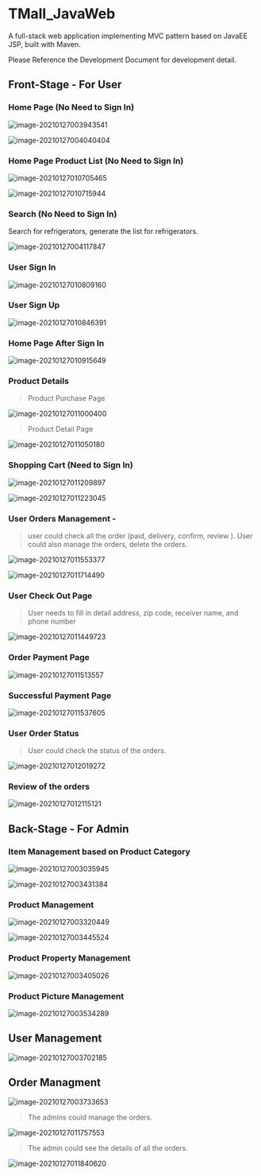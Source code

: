 # TMall_JavaWeb
A full-stack web application implementing MVC pattern based on JavaEE JSP, built with Maven.

Please Reference the Development Document for development detail.



## Front-Stage - For User

### Home Page (No Need to Sign In)

![image-20210127003943541](README.assets/image-20210127003943541.png)

![image-20210127004040404](README.assets/image-20210127004040404.png)

### Home Page Product List (No Need to Sign In)

![image-20210127010705465](README.assets/image-20210127010705465.png)

![image-20210127010715944](README.assets/image-20210127010715944.png)

### Search (No Need to Sign In)

Search for refrigerators, generate the list for refrigerators.

![image-20210127004117847](README.assets/image-20210127004117847.png)



### User Sign In

![image-20210127010809160](README.assets/image-20210127010809160.png)

### User Sign Up

![image-20210127010846391](README.assets/image-20210127010846391.png)



### Home Page After Sign In

![image-20210127010915649](README.assets/image-20210127010915649.png)

### Product Details 

> Product Purchase Page

![image-20210127011000400](README.assets/image-20210127011000400.png)

> Product Detail Page

![image-20210127011050180](README.assets/image-20210127011050180.png)



### Shopping Cart (Need to Sign In)

![image-20210127011209897](README.assets/image-20210127011209897.png)

![image-20210127011223045](README.assets/image-20210127011223045.png)



### User Orders Management -

>  user could check all the order (paid, delivery, confirm, review ). User could also manage the orders, delete the orders.

![image-20210127011553377](README.assets/image-20210127011553377.png)

![image-20210127011714490](README.assets/image-20210127011714490.png)

### User Check Out Page

> User needs to fill in detail address, zip code, receiver name, and  phone number 

![image-20210127011449723](README.assets/image-20210127011449723.png)



### Order Payment Page

![image-20210127011513557](README.assets/image-20210127011513557.png)



### Successful Payment Page

![image-20210127011537605](README.assets/image-20210127011537605.png)



### User Order Status 

> User could check the status of the orders.

![image-20210127012019272](README.assets/image-20210127012019272.png)



### Review of the orders

![image-20210127012115121](README.assets/image-20210127012115121.png)







## Back-Stage - For Admin

### Item Management based on Product Category

![image-20210127003035945](README.assets/image-20210127003035945.png)

![image-20210127003431384](README.assets/image-20210127003431384.png)

### Product Management

![image-20210127003320449](README.assets/image-20210127003320449.png)

![image-20210127003445524](README.assets/image-20210127003445524.png)

### Product Property Management

![image-20210127003405026](README.assets/image-20210127003405026.png)

### Product Picture Management

![image-20210127003534289](README.assets/image-20210127003534289.png)



## User Management

![image-20210127003702185](README.assets/image-20210127003702185.png)

## Order Managment

![image-20210127003733653](README.assets/image-20210127003733653.png)

> The admins could manage the orders.

![image-20210127011757553](README.assets/image-20210127011757553.png)

> The admin could see the details of all the orders.

![image-20210127011840620](README.assets/image-20210127011840620.png)